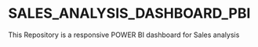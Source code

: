 # SALES_ANALYSIS_DASHBOARD_PBI
This Repository is a responsive POWER BI dashboard for Sales analysis

